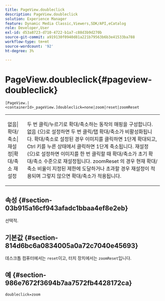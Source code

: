 ```yaml
---
title: PageView.doubleclick
description: PageView.doubleclick
solution: Experience Manager
feature: Dynamic Media Classic,Viewers,SDK/API,eCatalog
role: Developer,User
exl-id: d53a8723-d710-4722-b1a7-c88d3b9d270b
source-git-commit: a919130f0940d81a221b79563b6b3e41533ba788
workflow-type: tm+mt
source-wordcount: '92'
ht-degree: 3%

---
```


# PageView.doubleclick{#pageview-doubleclick}

`[PageView.|<containerId>_pageView.]doubleclick=none|zoom|reset|zoomReset`

<table id="table_942C8BDBDE1B441596987E9E971202E7"> 
 <tbody> 
  <tr> 
   <td colname="col1"> <p> <span class="codeph"> 없음|확대/축소|재설정|확대/축소 재설정 </span> </p> </td> 
   <td colname="col2"> <p> 두 번 클릭/누르기로 확대/축소하는 동작의 매핑을 구성합니다. <span class="codeph"> 없음 </span>(으)로 설정하면 두 번 클릭/탭 확대/축소가 비활성화됩니다. <span class="codeph"> 확대/축소로 설정된 경우 </span> 이미지를 클릭하면 1단계 확대되고, Ctrl 키를 누른 상태에서 클릭하면 1단계 축소됩니다. <span class="codeph"> 재설정 </span>(으)로 설정하면 이미지를 한 번 클릭할 때 확대/축소가 초기 확대/축소 수준으로 재설정됩니다. <span class="codeph"> zoomReset </span>의 경우 현재 확대/축소 비율이 지정된 제한에 도달하거나 초과할 경우 재설정이 적용되며 그렇지 않으면 확대/축소가 적용됩니다. </p> </td> 
  </tr> 
 </tbody> 
</table>

## 속성 {#section-03b915a16cf943afadc1bbaa4ef8e2eb}

선택적.

## 기본값 {#section-814d6bc6a0834005a0a72c7040e45693}

데스크톱 컴퓨터에서는 `reset`이고, 터치 장치에서는 `zoomReset`입니다.

## 예 {#section-986e7672f3694b7aa7572fb4428172ca}

`doubleclick=zoom`
